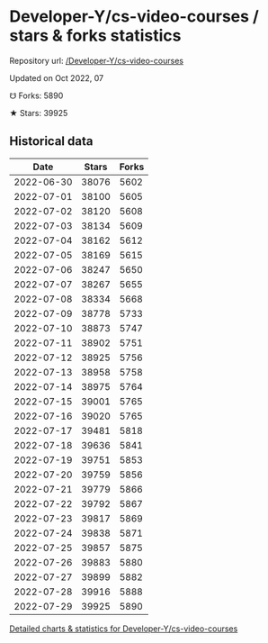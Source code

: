 # Developer-Y/cs-video-courses / stars & forks statistics

Repository url: [/Developer-Y/cs-video-courses](https://github.com/Developer-Y/cs-video-courses)

Updated on Oct 2022, 07

☋ Forks: 5890

★ Stars: 39925

## Historical data
| Date | Stars | Forks |
|------|-------|-------|
| 2022-06-30 | 38076 | 5602 | 
| 2022-07-01 | 38100 | 5605 | 
| 2022-07-02 | 38120 | 5608 | 
| 2022-07-03 | 38134 | 5609 | 
| 2022-07-04 | 38162 | 5612 | 
| 2022-07-05 | 38169 | 5615 | 
| 2022-07-06 | 38247 | 5650 | 
| 2022-07-07 | 38267 | 5655 | 
| 2022-07-08 | 38334 | 5668 | 
| 2022-07-09 | 38778 | 5733 | 
| 2022-07-10 | 38873 | 5747 | 
| 2022-07-11 | 38902 | 5751 | 
| 2022-07-12 | 38925 | 5756 | 
| 2022-07-13 | 38958 | 5758 | 
| 2022-07-14 | 38975 | 5764 | 
| 2022-07-15 | 39001 | 5765 | 
| 2022-07-16 | 39020 | 5765 | 
| 2022-07-17 | 39481 | 5818 | 
| 2022-07-18 | 39636 | 5841 | 
| 2022-07-19 | 39751 | 5853 | 
| 2022-07-20 | 39759 | 5856 | 
| 2022-07-21 | 39779 | 5866 | 
| 2022-07-22 | 39792 | 5867 | 
| 2022-07-23 | 39817 | 5869 | 
| 2022-07-24 | 39838 | 5871 | 
| 2022-07-25 | 39857 | 5875 | 
| 2022-07-26 | 39883 | 5880 | 
| 2022-07-27 | 39899 | 5882 | 
| 2022-07-28 | 39916 | 5888 | 
| 2022-07-29 | 39925 | 5890 | 


[Detailed charts & statistics for Developer-Y/cs-video-courses](https://reviewgithub.com/rep/Developer-Y/cs-video-courses)
